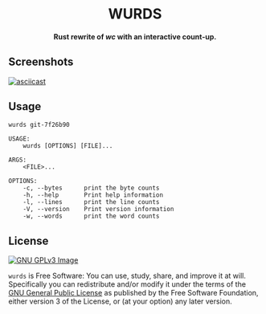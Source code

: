 <h1 align="center">WURDS</h1>
<h4 align="center">Rust rewrite of <i>wc</i> with an interactive count-up.</h4>

## Screenshots

[![asciicast](https://asciinema.org/a/YTYx1D1PRRrNsyALIYTG9zdVN.svg)](https://asciinema.org/a/YTYx1D1PRRrNsyALIYTG9zdVN)

## Usage

```
wurds git-7f26b90

USAGE:
    wurds [OPTIONS] [FILE]...

ARGS:
    <FILE>...

OPTIONS:
    -c, --bytes      print the byte counts
    -h, --help       Print help information
    -l, --lines      print the line counts
    -V, --version    Print version information
    -w, --words      print the word counts
```

## License

[![GNU GPLv3 Image](https://www.gnu.org/graphics/gplv3-127x51.png)](https://www.gnu.org/licenses/gpl-3.0.en.html)

`wurds` is Free Software: You can use, study, share, and improve it at will. Specifically you can redistribute and/or modify it under the terms of the [GNU General Public License](https://www.gnu.org/licenses/gpl.html) as published by the Free Software Foundation, either version 3 of the License, or (at your option) any later version.